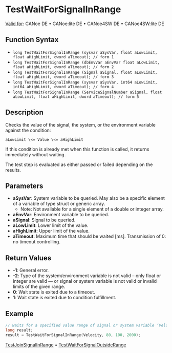# TestWaitForSignalInRange

[Valid for](../../../Shared/FeatureAvailability.md): CANoe DE • CANoe:lite DE • CANoe4SW DE • CANoe4SW:lite DE

## Function Syntax

- `long TestWaitForSignalInRange (sysvar aSysVar, float aLowLimit, float aHighLimit, dword aTimeout); // form 1`
- `long TestWaitForSignalInRange (dbEnvVar aEnvVar float aLowLimit, float aHighLimit, dword aTimeout); // form 2`
- `long TestWaitForSignalInRange (Signal aSignal, float aLowLimit, float aHighLimit, dword aTimeout); // form 3`
- `long TestWaitForSignalInRange (sysvar aSysVar, int64 aLowLimit, int64 aHighLimit, dword aTimeout); // form 4`
- `long TestWaitForSignalInRange (ServiceSignalNumber aSignal, float aLowLimit, float aHighLimit, dword aTimeout); // form 5`

## Description

Checks the value of the signal, the system, or the environment variable against the condition:

`aLowLimit \<= Value \<= aHighLimit`

If this condition is already met when this function is called, it returns immediately without waiting.

The test step is evaluated as either passed or failed depending on the results.

## Parameters

- **aSysVar**: System variable to be queried. May also be a specific element of a variable of type struct or generic array.
  - Note: Not available for a single element of a double or integer array.
- **aEnvVar**: Environment variable to be queried.
- **aSignal**: Signal to be queried.
- **aLowLimit**: Lower limit of the value.
- **aHighLimit**: Upper limit of the value.
- **aTimeout**: Maximum time that should be waited [ms]. Transmission of 0: no timeout controlling.

## Return Values

- **-1**: General error.
- **-2**: Type of the system/environment variable is not valid – only float or integer are valid — or signal or system variable is not valid or invalid limits of the given range.
- **0**: Wait state is exited due to a timeout.
- **1**: Wait state is exited due to condition fulfillment.

## Example

```c
// waits for a specified value range of signal or system variable ‘Velocity’
long result;
result = TestWaitForSignalInRange(Velocity, 80, 100, 2000);
```

[TestJoinSignalInRange](CAPLfunctionTestJoinSignalInRange.md) • [TestWaitForSignalOutsideRange](CAPLfunctionTestWaitForSignalOutsideRange.md)

